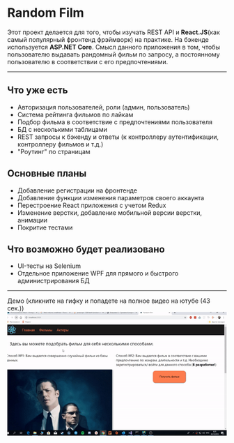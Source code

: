 ﻿# Random Film
Этот проект делается для того, чтобы изучать REST API и **React.JS**(как самый популярный фронтенд фрэймворк) на практике. На бэкенде используется **ASP.NET Core**. 
Смысл данного приложения в том, чтобы пользователю выдавать рандомный фильм по запросу, а постоянному пользователю в соответствии с его предпочтениями.

____
## Что уже есть
  - Авторизация пользователей, роли (админ, пользователь)
  - Система рейтинга фильмов по лайкам
  - Подбор фильма в соответствие с предпочтениями пользователя
  - БД с несколькими таблицами
  - REST запросы к бэкенду и ответы (к контроллеру аутентификации, контроллеру фильмов и т.д.)
  - "Роутинг" по страницам
  
## Основные планы 
  - Добавление регистрации на фронтенде
  - Добавление функции изменения параметров своего аккаунта
  - Перестроение React приложения с учетом Redux
  - Изменение верстки, добавление мобильной версии верстки, анимации
  - Покритие тестами
  
## Что возможно будет реализовано
  - UI-тесты на Selenium
  - Отдельное приложение WPF для прямого и быстрого администрирования БД
____
Демо (кликните на гифку и попадете на полное видео на ютубе (43 сек.))
[![Demo-RandomFilms](demo.gif)](https://youtu.be/8y9Ci9oYs-o)
